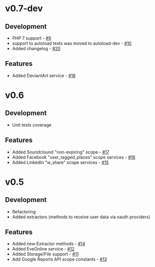 # v0.7-dev

## Development

- PHP 7 support - [#9](https://github.com/logical-and/php-oauth/issues/9)
- support to autoload tests was moved to autoload-dev - [#10](https://github.com/logical-and/php-oauth/issues/10)
- Added changelog - [#20](https://github.com/logical-and/php-oauth/issues/20)

## Features

- Added DeviantArt service - [#18](https://github.com/logical-and/php-oauth/issues/18)

# v0.6

## Development

- Unit tests coverage

## Features

- Added Soundclound "non-expiring" scope - [#17](https://github.com/logical-and/php-oauth/issues/17)
- Added Facebook "user_tagged_places" scope services - [#16](https://github.com/logical-and/php-oauth/issues/16)
- Added LinkedIn "w_share" scope services - [#15](https://github.com/logical-and/php-oauth/issues/15)

# v0.5

## Development

- Refactoring
- Added extractors (methods to receive user data via oauth providers)

## Features

- Added new Extractor methods - [#14](https://github.com/logical-and/php-oauth/issues/14)
- Added EveOnline service - [#12](https://github.com/logical-and/php-oauth/issues/12)
- Added Storage/File support - [#11](https://github.com/logical-and/php-oauth/issues/11)
- Add Google Reports API scope constants - [#13](https://github.com/logical-and/php-oauth/issues/13)
